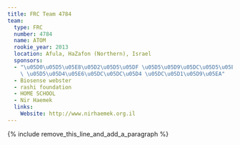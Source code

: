 ```yaml
---
title: FRC Team 4784
team:
  type: FRC
  number: 4784
  name: ATOM
  rookie_year: 2013
  location: Afula, HaZafon (Northern), Israel
  sponsors:
  - "\u05D0\u05D5\u05E8\u05D2\u05D5\u05DF \u05D5\u05D9\u05DC\u05D5\u05E0\u05D5\u05EA\
    \ \u05D5\u05D4\u05E6\u05DC\u05DC\u05D4 \u05DC\u05D1\u05D9\u05EA"
  - Biosense webster
  - rashi foundation
  - HOME SCHOOL
  - Nir Haemek
  links:
    Website: http://www.nirhaemek.org.il
---
```


{% include remove_this_line_and_add_a_paragraph %}